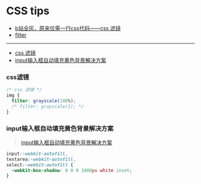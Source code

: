 # CSS tips

- [b站全灰，原来仅需一行css代码——css 滤镜](https://juejin.im/post/5df3a049f265da33f8652882)
- [filter](https://developer.mozilla.org/zh-CN/docs/Web/CSS/filter)

---

- [css 滤镜](#css滤镜)
- [input输入框自动填充黄色背景解决方案](#input输入框自动填充黄色背景解决方案)

### css滤镜
```css
/* css 滤镜 */
img {
  filter: grayscale(100%);
  /* filter: grayscale(1); */
}
```

### input输入框自动填充黄色背景解决方案

> [input输入框自动填充黄色背景解决方案](https://www.jianshu.com/p/587fef955c4b)
```css
input:-webkit-autofill,
textarea:-webkit-autofill,
select:-webkit-autofill {
  -webkit-box-shadow: 0 0 0 1000px white inset;
}
```
